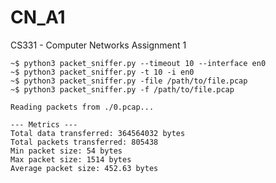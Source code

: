 # CN_A1

CS331 - Computer Networks Assignment 1

```console
~$ python3 packet_sniffer.py --timeout 10 --interface en0
~$ python3 packet_sniffer.py -t 10 -i en0
~$ python3 packet_sniffer.py -file /path/to/file.pcap
~$ python3 packet_sniffer.py -f /path/to/file.pcap
```

```console
Reading packets from ./0.pcap...

--- Metrics ---
Total data transferred: 364564032 bytes
Total packets transferred: 805438
Min packet size: 54 bytes
Max packet size: 1514 bytes
Average packet size: 452.63 bytes
```
